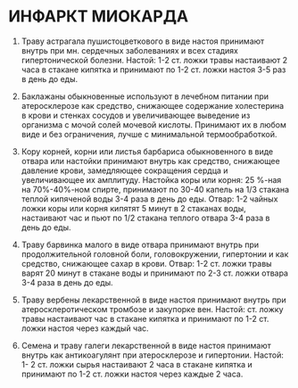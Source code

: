 # ИНФАРКТ МИОКАРДА

1. Траву астрагала пушистоцветкового в виде настоя принимают внутрь при
мн. сердечных заболеваниях и всех стадиях гипертонической болезни.
Настой: 1-2 ст. ложки травы настаивают 2 часа в стакане кипятка и
принимают по 1-2 ст. ложки настоя 3-5 раз в день до еды.  
  
2. Баклажаны обыкновенные используют в лечебном питании при
атеросклерозе как средство, снижающее содержание холестерина в крови и
стенках сосудов и увеличивающее выведение из организма с мочой солей
мочевой кислоты. Принимают их в любом виде и без ограничения, лучше с
минимальной термообработкой.  
  
3. Кору корней, корни или листья барбариса обыкновенного в виде отвара
или настойки принимают внутрь как средство, снижающее давление крови,
замедляющее сокращения сердца и увеличивающее их амплитуду. Настойка
коры или корня: 25 %-ная на 70%-40%-ном спирте, принимают по 30-40
капель на 1/3 стакана теплой кипяченой воды 3-4 раза в день до еды.
Отвар: 1-2 чайных ложки коры или корня кипятят 5 минут в 2 стаканах
воды, настаивают час и пьют по 1/2 стакана теплого отвара 3-4 раза в
день до еды.  
  
4. Траву барвинка малого в виде отвара принимают внутрь при
продолжительной головной боли, головокружении, гипертонии и как
средство, снижающее сахар в крови. Отвар: 1-2 ст. ложки травы варят 20
минут в стакане воды и принимают по 2-3 ст. ложки отвара 3-4 раза в день
до еды.  
  
5. Траву вербены лекарственной в виде настоя принимают внутрь при
атеросклеротическом тромбозе и закупорке вен. Настой: ст. ложку травы
настаивают час в стакане кипятка и принимают по 1-2 ст. ложки настоя
через каждый час.  
  
6. Семена и траву галеги лекарственной в виде настоя принимают внутрь
как антикоагулянт при атеросклерозе и гипертонии. Настой: 1- 2 ст. ложки
сырья настаивают 2 часа в стакане кипятка и принимают по 1-2 ст. ложки
настоя через каждые 2 часа.
